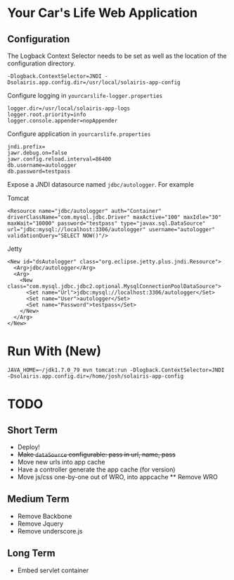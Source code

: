 Your Car's Life Web Application
===================

Configuration
-------------

The Logback Context Selector needs to be set as well as the location of the configuration directory.

    -Dlogback.ContextSelector=JNDI -Dsolairis.app.config.dir=/usr/local/solairis-app-config

Configure logging in `yourcarslife-logger.properties`

    logger.dir=/usr/local/solairis-app-logs
    logger.root.priority=info
    logger.console.appender=nopAppender

Configure application in `yourcarslife.properties`

    jndi.prefix=
    jawr.debug.on=false
    jawr.config.reload.interval=86400
    db.username=autologger
    db.password=testpass

Expose a JNDI datasource named `jdbc/autologger`. For example

Tomcat

    <Resource name="jdbc/autologger" auth="Container" driverClassName="com.mysql.jdbc.Driver" maxActive="100" maxIdle="30" maxWait="10000" password="testpass" type="javax.sql.DataSource" url="jdbc:mysql://localhost:3306/autologger" username="autologger" validationQuery="SELECT NOW()"/>

Jetty

    <New id="dsAutologger" class="org.eclipse.jetty.plus.jndi.Resource">
      <Arg>jdbc/autologger</Arg>
      <Arg>
        <New class="com.mysql.jdbc.jdbc2.optional.MysqlConnectionPoolDataSource">
          <Set name="Url">jdbc:mysql://localhost:3306/autologger</Set>
          <Set name="User">autologger</Set>
          <Set name="Password">testpass</Set>
        </New>
      </Arg>
    </New>

Run With (New)
===

	JAVA_HOME=~/jdk1.7.0_79 mvn tomcat:run -Dlogback.ContextSelector=JNDI -Dsolairis.app.config.dir=/home/josh/solairis-app-config

TODO
====

Short Term
----------

* Deploy!
* ~~Make `dataSource` configurable: pass in url, name, pass~~
* Move new urls into app cache
* Have a controller generate the app cache (for version)
* Move js/css one-by-one out of WRO, into appcache
** Remove WRO

Medium Term
-----------

* Remove Backbone
* Remove Jquery
* Remove underscore.js

Long Term
---------

* Embed servlet container